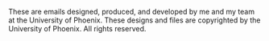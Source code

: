 These are emails designed, produced, and developed by me and my team at the University of Phoenix. These designs and files are copyrighted by the University of Phoenix. All rights reserved.
